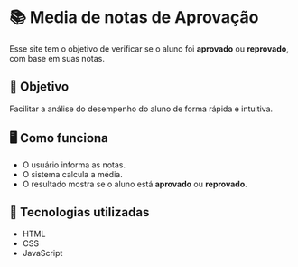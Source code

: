 # 📚 Media de notas de Aprovação

Esse site tem o objetivo de verificar se o aluno foi **aprovado** ou **reprovado**, com base em suas notas.

## 🎯 Objetivo
Facilitar a análise do desempenho do aluno de forma rápida e intuitiva.

## 🖥️ Como funciona
- O usuário informa as notas.  
- O sistema calcula a média.  
- O resultado mostra se o aluno está **aprovado** ou **reprovado**.

## 🚀 Tecnologias utilizadas
- HTML  
- CSS  
- JavaScript

